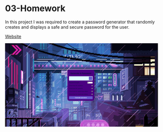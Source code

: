 # 03-Homework
In this project I was required to create a password generator that randomly creates and displays a safe and secure password for the user.

[Website](https://jerry-seinfeld.github.io/Week-3-Homework/)

![Screenshot](Screenshot.png)
